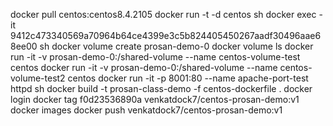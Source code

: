 docker pull centos:centos8.4.2105
docker run -t -d centos sh
docker exec -it 9412c473340569a70964b64ce4399e3c5b824405450267aadf30496aae68ee00 sh
docker volume create prosan-demo-0
docker volume ls
docker run -it -v prosan-demo-0:/shared-volume --name centos-volume-test centos
docker run -it -v prosan-demo-0:/shared-volume --name centos-volume-test2 centos
docker run  -it -p 8001:80  --name apache-port-test httpd sh
docker build -t prosan-class-demo -f centos-dockerfile .
docker login
docker tag f0d23536890a venkatdock7/centos-prosan-demo:v1
docker images
docker push venkatdock7/centos-prosan-demo:v1